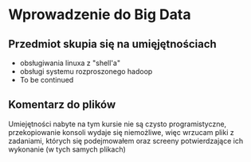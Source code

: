 # Wprowadzenie do Big Data

## Przedmiot skupia się na umięjętnościach
- obsługiwania linuxa z "shell'a"
- obsługi systemu rozproszonego hadoop
- To be continued

## Komentarz do plików
Umiejętności nabyte na tym kursie nie są czysto programistyczne, przekopiowanie konsoli wydaje się niemożliwe, więc wrzucam pliki z zadaniami, których się podejmowałem oraz screeny potwierdzające ich wykonanie (w tych samych plikach)